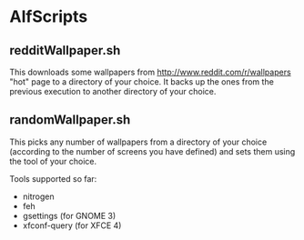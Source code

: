 AlfScripts
==========
redditWallpaper.sh
------------------
This downloads some wallpapers from http://www.reddit.com/r/wallpapers "hot" page to a directory of your choice. It backs up the ones from the previous execution to another directory of your choice.

randomWallpaper.sh
--------------------
This picks any number of wallpapers from a directory of your choice (according to the number of screens you have defined) and sets them using the tool of your choice.

Tools supported so far:

+ nitrogen
+ feh
+ gsettings (for GNOME 3)
+ xfconf-query (for XFCE 4)
